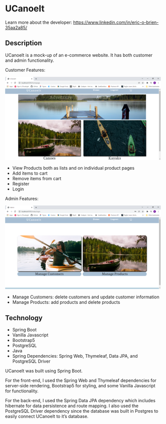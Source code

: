 # UCanoeIt
Learn more about the developer: https://www.linkedin.com/in/eric-o-brien-35aa2a85/

## Description
UCanoeIt is a mock-up of an e-commerce website.  It has both customer and admin functionality.

Customer Features:

![Screenshot of customer homepage](/src/main/resources/static/images/CustomerPage.png)
- View Products both as lists and on individual product pages
- Add items to cart
- Remove items from cart
- Register
- Login

Admin Features:

![Screenshot of admin homepage](/src/main/resources/static/images/AdminPage.png)
- Manage Customers: delete customers and update customer information
- Manage Products: add products and delete products

## Technology
- Spring Boot
- Vanilla Javascript
- Bootstrap5
- PostgreSQL
- Java
- Spring Dependencies: Spring Web, Thymeleaf, Data JPA, and PostgreSQL Driver

UCanoeIt was built using Spring Boot.

For the front-end, I used the Spring Web and Thymeleaf dependencies for server-side rendering, Bootstrap5 for styling, and some Vanilla Javascript for functionality.

For the back-end, I used the Spring Data JPA dependency which includes hibernate for data persistence and route mapping.  I also used the PostgreSQL Driver dependency since the database was built in Postgres to easily connect UCanoeIt to it’s database.
